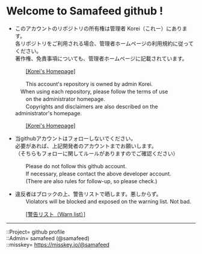 # Welcome to Samafeed github !

* このアカウントのリポジトリの所有権は管理者 Korei（これー）にあります。  
  各リポジトリをご利用される場合、管理者ホームページの利用規約に従ってください。  
  著作権、免責事項についても、管理者ホームページに記載されています。  
  
  　　[[Korei's Homepage]](https://github.com/korei-xlix/homepage)  
  
  　　This account's repository is owned by admin Korei.  
    　When using each repository, please follow the terms of use  
  　　on the administrator homepage.  
  　　Copyrights and disclaimers are also described on the administrator's homepage.  
  
  　　[[Korei's Homepage]](https://github.com/korei-xlix/homepage)  
  


* 当githubアカウントはフォローしないでください。  
  必要があれば、上記開発者のアカウントまでお願いします。  
  （そちらもフォローに関してルールがありますのでご確認ください）
  
  　　Please do not follow this github account.  
  　　If necessary, please contact the above developer account.  
  　　(There are also rules for follow-up, so please check.)  


* 違反者はブロックの上、警告リストで晒します。悪しからず。  
  　　Violators will be blocked and exposed on the warning list. Not bad.  
  
  　　[[警告リスト（Warn list）]](https://github.com/korei-xlix/homepage/blob/main/warnlists/warnlist_github.md)
  
  
   
  


***
::Project= github profile  
::Admin= samafeed (@samafeed)  
::misskey= https://misskey.io/@samafeed  


<!--
**korei-xlix/korei-xlix** is a ✨ _special_ ✨ repository because its `README.md` (this file) appears on your GitHub profile.

Here are some ideas to get you started:

- 🔭 I’m currently working on ...
- 🌱 I’m currently learning ...
- 👯 I’m looking to collaborate on ...
- 🤔 I’m looking for help with ...
- 💬 Ask me about ...
- 📫 How to reach me: ...
- 😄 Pronouns: ...
- ⚡ Fun fact: ...
-->
